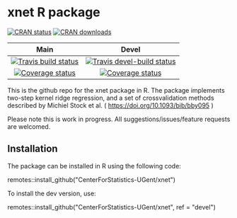 # xnet R package

[![CRAN status](https://www.r-pkg.org/badges/version-last-release/xnet)](https://cran.r-project.org/package=xnet) 
[![CRAN downloads](https://cranlogs.r-pkg.org/badges/grand-total/xnet)](https://cran.r-project.org/package=xnet)

| Main   | Devel |
| :----: | :---: |
| [![Travis build status](https://travis-ci.com/CenterForStatistics-UGent/xnet.svg?branch=main)](https://travis-ci.com/CenterForStatistics-UGent/xnet) | [![Travis devel-build status](https://travis-ci.com/CenterForStatistics-UGent/xnet.svg?branch=devel)](https://travis-ci.com/CenterForStatistics-UGent/xnet) |
| [![Coverage status](https://codecov.io/gh/CenterForStatistics-UGent/xnet/branch/main/graph/badge.svg)](https://codecov.io/github/CenterForStatistics-UGent/xnet?branch=main) | [![Coverage status](https://codecov.io/gh/CenterForStatistics-UGent/xnet/branch/devel/graph/badge.svg)](https://codecov.io/github/CenterForStatistics-UGent/xnet/branch/devel) |



This is the github repo for the xnet package in R. The package implements
two-step kernel ridge regression, and a set of crossvalidation methods 
described by Michiel Stock et al. (  https://doi.org/10.1093/bib/bby095 )

Please note this is work in progress. All suggestions/issues/feature requests are welcomed.

## Installation

The package can be installed in R using the following code:

remotes::install_github("CenterForStatistics-UGent/xnet")

To install the dev version, use:

remotes::install_github("CenterForStatistics-UGent/xnet", ref = "devel")
